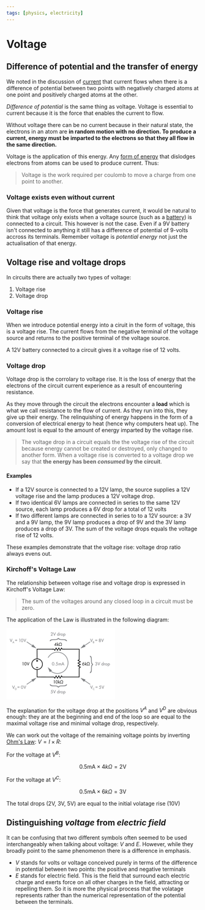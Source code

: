```yaml
---
tags: [physics, electricity]
---
```


# Voltage

## Difference of potential and the transfer of energy

We noted in the discussion of [current](Current.md) that current flows when
there is a difference of potential between two points with negatively charged
atoms at one point and positively charged atoms at the other.

_Difference of potential_ is the same thing as voltage. Voltage is essential to
current because it is the force that enables the current to flow.

Without voltage there can be no current because in their natural state, the
electrons in an atom are **in random motion with no direction. To produce a
current, energy must be imparted to the electrons so that they all flow in the
same direction.**

Voltage is the application of this energy. Any
[form of energy](Voltage_sources.md) that dislodges electrons from atoms can be
used to produce current. Thus:

> Voltage is the work required per coulomb to move a charge from one point to
> another.

### Voltage exists even without current

Given that voltage is the force that generates current, it would be natural to
think that voltage only exists when a voltage source (such as a
[battery](Cells_and_batteries.md)) is connected to a circuit. This however is
not the case. Even if a 9V battery isn't connected to anything it still has a
difference of potential of 9-volts accross its terminals. Remember voltage is
_potential energy_ not just the actualisation of that energy.

## Voltage rise and voltage drops

In circuits there are actually two types of voltage:

1. Voltage rise
2. Voltage drop

### Voltage rise

When we introduce potential energy into a ciruit in the form of voltage, this is
a voltage rise. The current flows from the negative terminal of the voltage
source and returns to the positive terminal of the voltage source.

A 12V battery connected to a circuit gives it a voltage rise of 12 volts.

### Voltage drop

Voltage drop is the corrolary to voltage rise. It is the loss of energy that the
electrons of the circuit current experience as a result of encountering
resistance.

As they move through the circuit the electrons encounter a **load** which is
what we call resistance to the flow of current. As they run into this, they give
up their energy. The relinquishing of energy happens in the form of a conversion
of electrical energy to heat (hence why computers heat up). The amount lost is
equal to the amount of energy imparted by the voltage rise.

> The voltage drop in a circuit equals the the voltage rise of the circuit
> because energy cannot be created or destroyed, only changed to another form.
> When a voltage rise is converted to a voltage drop we say that **the energy
> has been _consumed_ by the circuit**.

#### Examples

- If a 12V source is connected to a 12V lamp, the source supplies a 12V voltage
  rise and the lamp produces a 12V voltage drop.
- If two identical 6V lamps are connected in series to the same 12V source, each
  lamp produces a 6V drop for a total of 12 volts
- If two different lamps are connected in series to to a 12V source: a 3V and a
  9V lamp, the 9V lamp produces a drop of 9V and the 3V lamp produces a drop of
  3V. The sum of the voltage drops equals the voltage rise of 12 volts.

These examples demonstrate that the voltage rise: voltage drop ratio always
evens out.

### Kirchoff's Voltage Law

The relationship between voltage rise and voltage drop is expressed in
Kirchoff's Voltage Law:

> The sum of the voltages around any closed loop in a circuit must be zero.

The application of the Law is illustrated in the following diagram:

![](static/voltage-drop.png)

The explanation for the voltage drop at the positions $V^{A}$ and $V^{D}$ are
obvious enough: they are at the beginning and end of the loop so are equal to
the maximal voltage rise and minimal voltage drop, respectively.

We can work out the voltage of the remaining voltage points by inverting
[Ohm's Law](Ohms_Law.md): $V = I \times R$:

For the voltage at $V^{B}$:

$$
  0.5\textsf{mA} \times \textsf{4}k\Omega = 2 \textsf{V}
$$

For the voltage at $V^{C}$:

$$
  0.5\textsf{mA} \times \textsf{6}k\Omega = 3 \textsf{V}
$$

The total drops (2V, 3V, 5V) are equal to the initial volatage rise (10V)

## Distinguishing _voltage_ from _electric field_

It can be confusing that two different symbols often seemed to be used
interchangeably when talking about voltage: $V$ and $E$. However, while they
broadly point to the same phenomenon there is a difference in emphasis.

- $V$ stands for volts or voltage conceived purely in terms of the difference in
  potential between two points: the positive and negative terminals
- $E$ stands for electric field. This is the field that surround each electric
  charge and exerts force on all other charges in the field, attracting or
  repelling them. So it is more the physical process that the volatage
  represents rather than the numerical representation of the potential between
  the terminals.
